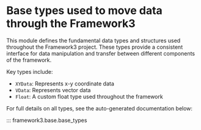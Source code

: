# Base types used to move data through the Framework3

This module defines the fundamental data types and structures used throughout the Framework3 project. These types provide a consistent interface for data manipulation and transfer between different components of the framework.

Key types include:

- `XYData`: Represents x-y coordinate data
- `VData`: Represents vector data
- `Float`: A custom float type used throughout the framework

For full details on all types, see the auto-generated documentation below:

::: framework3.base.base_types